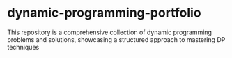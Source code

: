 # dynamic-programming-portfolio
This repository is a comprehensive collection of dynamic programming problems and solutions, showcasing a structured approach to mastering DP techniques
